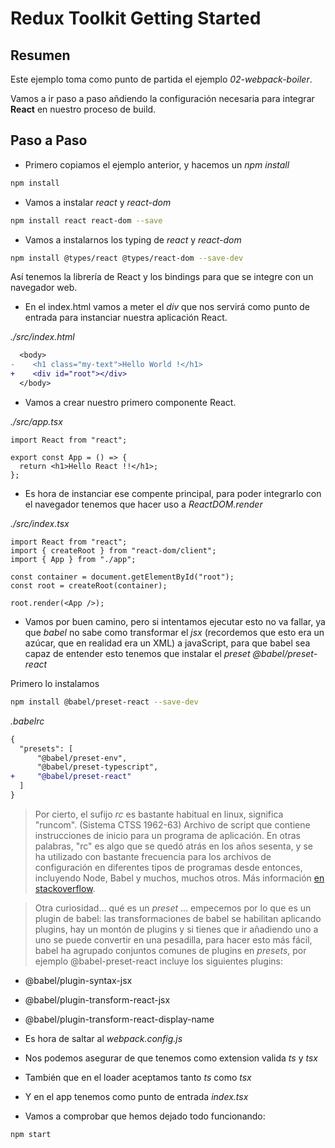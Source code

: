 # Redux Toolkit Getting Started

## Resumen

Este ejemplo toma como punto de partida el ejemplo _02-webpack-boiler_.

Vamos a ir paso a paso añdiendo la configuración necesaria para integrar
**React** en nuestro proceso de build.

## Paso a Paso

- Primero copiamos el ejemplo anterior, y hacemos un _npm install_

```bash
npm install
```

- Vamos a instalar _react_ y _react-dom_

```bash
npm install react react-dom --save
```

- Vamos a instalarnos los typing de _react_ y _react-dom_

```bash
npm install @types/react @types/react-dom --save-dev
```

Así tenemos la librería de React y los bindings para que se integre con un navegador web.

- En el index.html vamos a meter el _div_ que nos servirá como punto de entrada para instanciar
  nuestra aplicación React.

_./src/index.html_

```diff
  <body>
-    <h1 class="my-text">Hello World !</h1>
+    <div id="root"></div>
  </body>
```

- Vamos a crear nuestro primero componente React.

_./src/app.tsx_

```tsx
import React from "react";

export const App = () => {
  return <h1>Hello React !!</h1>;
};
```

- Es hora de instanciar ese compente principal, para poder integrarlo con el navegador
  tenemos que hacer uso a _ReactDOM.render_

_./src/index.tsx_

```tsx
import React from "react";
import { createRoot } from "react-dom/client";
import { App } from "./app";

const container = document.getElementById("root");
const root = createRoot(container);

root.render(<App />);
```

- Vamos por buen camino, pero si intentamos ejecutar esto no va fallar, ya que _babel_ no sabe
  como transformar el _jsx_ (recordemos que esto era un azúcar, que en realidad era un XML) a
  javaScript, para que babel sea capaz de entender esto tenemos que instalar el _preset_
  _@babel/preset-react_

Primero lo instalamos

```bash
npm install @babel/preset-react --save-dev
```

_.babelrc_

```diff
{
  "presets": [
      "@babel/preset-env",
      "@babel/preset-typescript",
+     "@babel/preset-react"
  ]
}
```

> Por cierto, el sufijo _rc_ es bastante habitual en linux, significa "runcom".
> (Sistema CTSS 1962-63) Archivo de script que contiene instrucciones de inicio para un programa de aplicación.
> En otras palabras, "rc" es algo que se quedó atrás en los años sesenta, y se ha utilizado con bastante frecuencia para los archivos de configuración en diferentes tipos de programas desde entonces, incluyendo Node, Babel y muchos, muchos otros.
> Más información [en stackoverflow](https://stackoverflow.com/questions/36212256/what-are-rc-files-in-nodejs).

> Otra curiosidad... qué es un _preset_ ... empecemos por lo que es un plugin de babel: las transformaciones de babel
> se habilitan aplicando plugins, hay un montón de plugins y si tienes que ir añadiendo uno a uno se puede convertir en una pesadilla,
> para hacer esto más fácil, babel ha agrupado conjuntos comunes de plugins en _presets_, por ejemplo @babel-preset-react
> incluye los siguientes plugins:

- @babel/plugin-syntax-jsx
- @babel/plugin-transform-react-jsx
- @babel/plugin-transform-react-display-name

- Es hora de saltar al _webpack.config.js_

- Nos podemos asegurar de que tenemos como extension valida _ts_ y _tsx_
- También que en el loader aceptamos tanto _ts_ como _tsx_
- Y en el app tenemos como punto de entrada _index.tsx_

* Vamos a comprobar que hemos dejado todo funcionando:

```bash
npm start
```
